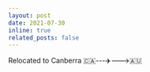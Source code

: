 ```yaml
---
layout: post
date: 2021-07-30
inline: true
related_posts: false
---
```


Relocated to Canberra 🇨🇦---✈️--->🇦🇺  
